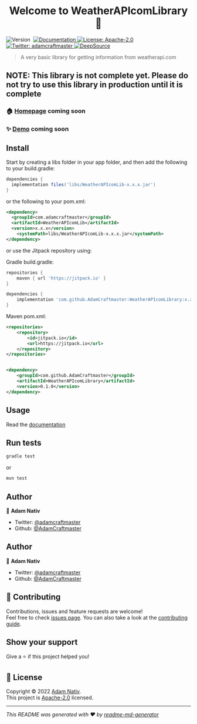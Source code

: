 <h1 align="center">Welcome to WeatherAPIcomLibrary 👋</h1>
<p>
  <img alt="Version" src="https://img.shields.io/badge/version-0.1.0-blue.svg?cacheSeconds=2592000" />
  <a href="https://jitpack.io/#AdamCraftmaster/WeatherAPIcomLibrary"><img src="https://jitpack.io/v/AdamCraftmaster/WeatherAPIcomLibrary.svg" alt=""></a>
  <a href="comingsoon" target="_blank">
    <img alt="Documentation" src="https://img.shields.io/badge/documentation-not yet-red.svg" />
  </a>
  <a href="https://github.com/AdamCraftmaster/WeatherAPIcomLibrary/blob/main/LICENSE" target="_blank">
    <img alt="License: Apache-2.0" src="https://img.shields.io/badge/License-Apache--2.0-yellow.svg" />
  </a>
  <a href="https://twitter.com/adamcraftmaster" target="_blank">
    <img alt="Twitter: adamcraftmaster" src="https://img.shields.io/twitter/follow/adamcraftmaster.svg?style=social" />
  </a>
  <a href="https://deepsource.io/gh/AdamCraftmaster/WeatherAPIcomLibrary/?ref=repository-badge}" target="_blank"><img alt="DeepSource" title="DeepSource" src="https://deepsource.io/gh/AdamCraftmaster/WeatherAPIcomLibrary.svg/?label=active+issues&show_trend=true&token=pTzYv__GyfUsBo5sKE5DZIRD"/>
  </a>
</p>

> A very basic library for getting information from weatherapi.com

## NOTE: This library is not complete yet. Please do not try to use this library in production until it is complete

### 🏠 [Homepage](comingsoon) coming soon

### ✨ [Demo](comingsoon) coming soon

## Install

Start by creating a libs folder in your app folder, and then add the following to your build.gradle:
```groovy
dependencies {
  implementation files('libs/WeatherAPIcomLib-x.x.x.jar')
}
```
or the following to your pom.xml:
```xml
<dependency>
  <groupId>com.adamcraftmaster</groupId>
  <artifactId>WeatherAPIcomLib</artifactId>
  <version>x.x.x</version>
    <systemPath>libs/WeatherAPIcomLib-x.x.x.jar</systemPath>
</dependency>
```
or use the Jitpack repository using:

Gradle build.gradle:
```groovy
repositories {
    maven { url 'https://jitpack.io' }
}

dependencies {
    implementation 'com.github.AdamCraftmaster:WeatherAPIcomLibrary:x.x.x'
}
```

Maven pom.xml:
```xml
<repositories>
    <repository>
        <id>jitpack.io</id>
        <url>https://jitpack.io</url>
    </repository>
</repositories>


<dependency>
    <groupId>com.github.AdamCraftmaster</groupId>
    <artifactId>WeatherAPIcomLibrary</artifactId>
    <version>0.1.0</version>
</dependency>
```

## Usage

Read the [documentation](https://github.com/AdamCraftmaster/WeatherAPIcomLibrary/wiki)

## Run tests

```sh
gradle test
```
or
```sh
mvn test
```

## Author

👤 **Adam Nativ**

* Twitter: [@adamcraftmaster](https://twitter.com/adamcraftmaster)
* Github: [@AdamCraftmaster](https://github.com/AdamCraftmaster)

## Author

👤 **Adam Nativ**

* Twitter: [@adamcraftmaster](https://twitter.com/adamcraftmaster)
* Github: [@AdamCraftmaster](https://github.com/AdamCraftmaster)


## 🤝 Contributing

Contributions, issues and feature requests are welcome!<br />Feel free to check [issues page](https://github.com/AdamCraftmaster/WeatherAPIcomLibrary/issues). You can also take a look at the [contributing guide](https://github.com/AdamCraftmaster/WeatherAPIcomLibrary/blob/main/CONTRIBUTING.md).

## Show your support

Give a ⭐️ if this project helped you!

## 📝 License

Copyright © 2022 [Adam Nativ](https://github.com/AdamCraftmaster).<br />
This project is [Apache-2.0](https://github.com/AdamCraftmaster/WeatherAPIcomLibrary/blob/main/LICENSE) licensed.

***
_This README was generated with ❤️ by [readme-md-generator](https://github.com/kefranabg/readme-md-generator)_
